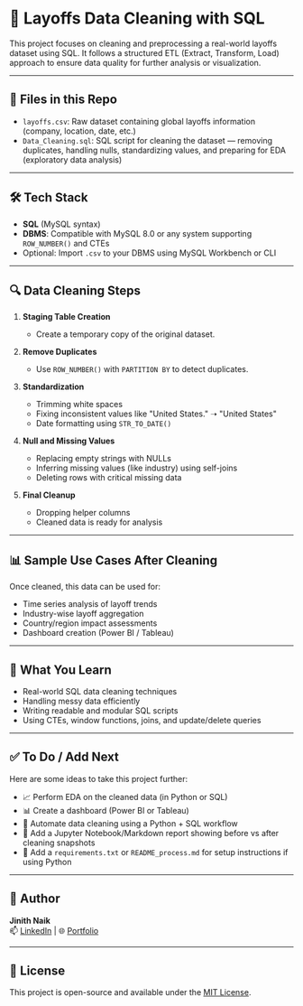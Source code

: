 # 🚀 Layoffs Data Cleaning with SQL

This project focuses on cleaning and preprocessing a real-world layoffs dataset using SQL. It follows a structured ETL (Extract, Transform, Load) approach to ensure data quality for further analysis or visualization.

---

## 📁 Files in this Repo

- `layoffs.csv`: Raw dataset containing global layoffs information (company, location, date, etc.)
- `Data_Cleaning.sql`: SQL script for cleaning the dataset — removing duplicates, handling nulls, standardizing values, and preparing for EDA (exploratory data analysis)

---

## 🛠️ Tech Stack

- **SQL** (MySQL syntax)
- **DBMS**: Compatible with MySQL 8.0 or any system supporting `ROW_NUMBER()` and CTEs
- Optional: Import `.csv` to your DBMS using MySQL Workbench or CLI

---

## 🔍 Data Cleaning Steps

1. **Staging Table Creation**
   - Create a temporary copy of the original dataset.

2. **Remove Duplicates**
   - Use `ROW_NUMBER()` with `PARTITION BY` to detect duplicates.

3. **Standardization**
   - Trimming white spaces
   - Fixing inconsistent values like "United States." ➝ "United States"
   - Date formatting using `STR_TO_DATE()`

4. **Null and Missing Values**
   - Replacing empty strings with NULLs
   - Inferring missing values (like industry) using self-joins
   - Deleting rows with critical missing data

5. **Final Cleanup**
   - Dropping helper columns
   - Cleaned data is ready for analysis

---

## 📊 Sample Use Cases After Cleaning

Once cleaned, this data can be used for:
- Time series analysis of layoff trends
- Industry-wise layoff aggregation
- Country/region impact assessments
- Dashboard creation (Power BI / Tableau)

---

## 🧠 What You Learn

- Real-world SQL data cleaning techniques
- Handling messy data efficiently
- Writing readable and modular SQL scripts
- Using CTEs, window functions, joins, and update/delete queries

---

## ✅ To Do / Add Next

Here are some ideas to take this project further:

- 📈 Perform EDA on the cleaned data (in Python or SQL)
- 📊 Create a dashboard (Power BI or Tableau)
- 🔁 Automate data cleaning using a Python + SQL workflow
- 📄 Add a Jupyter Notebook/Markdown report showing before vs after cleaning snapshots
- 📂 Add a `requirements.txt` or `README_process.md` for setup instructions if using Python

---

## 👤 Author

**Jinith Naik**  
📫 [LinkedIn](https://www.linkedin.com/in/jinithnaik) | 🌐 [Portfolio](https://jinith-naik-data-analyst-k8con8y.gamma.site/)

---

## 📜 License

This project is open-source and available under the [MIT License](LICENSE).

